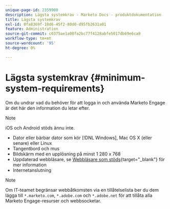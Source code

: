 ```yaml
---
unique-page-id: 2359900
description: Lägsta systemkrav - Marketo Docs - produktdokumentation
title: Lägsta systemkrav
exl-id: 0fa8369f-18d6-45f2-80d0-d95fb2631a01
feature: Administration
source-git-commit: c0375ae1a08fa2bc77f4128abfe5017db69e6ca8
workflow-type: tm+mt
source-wordcount: '95'
ht-degree: 0%

---
```


# Lägsta systemkrav {#minimum-system-requirements}

Om du undrar vad du behöver för att logga in och använda Marketo Engage är det här den information du letar efter.

>[!NOTE]
>
>iOS och Android stöds ännu inte.

* Dator eller bärbar dator som kör [!DNL Windows], Mac OS X (eller senare) eller Linux
* Tangentbord och mus
* Bildskärm med en upplösning på minst 1 280 x 768
* Uppdaterad webbläsare, se [Webbläsare som stöds](/help/marketo/product-docs/administration/setup-administration/supported-browsers.md){target="_blank"} för mer information
* Internetanslutning

>[!NOTE]
>
>Om IT-teamet begränsar webbåtkomsten via en tillåtelselista ber du dem lägga till `*.marketo.com`, `*.adobe.com` och `*.adobe.net` för att tillåta alla Marketo Engage-resurser och webbsocketar.
